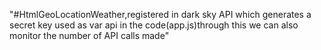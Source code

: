 "#HtmlGeoLocationWeather,registered in dark sky API which generates a secret key used as var api in the code(app.js)through this we can also monitor the number of API calls made" 
